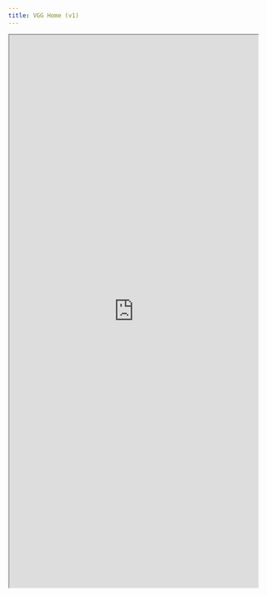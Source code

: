 ```yaml
---
title: VGG Home (v1)
---
```


<iframe src="https://stackblitz.com/edit/vitejs-vite-vv8ges?embed=1&file=src%2Flib%2FPreview.svelte"
  width='100%'
  height='1120px'
  title="vgg-svelte-component-demo"
  allow="accelerometer; ambient-light-sensor; camera; encrypted-media; geolocation; gyroscope; hid; microphone; midi; payment; usb; vr; xr-spatial-tracking"
></iframe>
